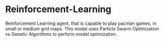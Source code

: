 # Reinforcement-Learning

Reinforcement Learning agent, that is capable to play pacman games, in small or medium grid maps.
This model uses Particle Swarm Optimization vs Genetic Algorithms to perform model optimization.
